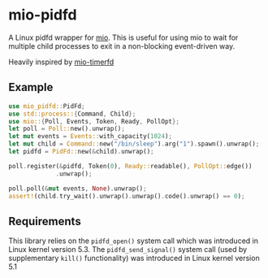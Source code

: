 # mio-pidfd

A Linux pidfd wrapper for [mio](https://crates.io/crates/mio). This is useful
for using mio to wait for multiple child processes to exit in a non-blocking
event-driven way.

Heavily inspired by [mio-timerfd](https://crates.io/crates/mio-timerfd)

## Example

```rust
use mio_pidfd::PidFd;
use std::process::{Command, Child};
use mio::{Poll, Events, Token, Ready, PollOpt};
let poll = Poll::new().unwrap();
let mut events = Events::with_capacity(1024);
let mut child = Command::new("/bin/sleep").arg("1").spawn().unwrap();
let pidfd = PidFd::new(&child).unwrap();

poll.register(&pidfd, Token(0), Ready::readable(), PollOpt::edge())
             .unwrap();

poll.poll(&mut events, None).unwrap();
assert!(child.try_wait().unwrap().unwrap().code().unwrap() == 0);
```

## Requirements
This library relies on the `pidfd_open()` system call which was introduced
in Linux kernel version 5.3.
The `pidfd_send_signal()` system call (used by supplementary `kill()`
functionality) was introduced in Linux kernel version 5.1
